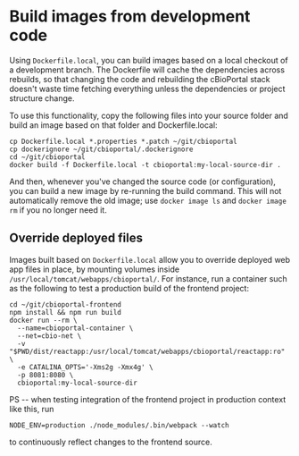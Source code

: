 # Build images from development code #

Using `Dockerfile.local`, you can build images based on a local checkout of a
development branch. The Dockerfile will cache the dependencies across rebuilds,
so that changing the code and rebuilding the cBioPortal stack doesn't waste
time fetching everything unless the dependencies or project structure change.

To use this functionality, copy the following files into your source folder and
build an image based on that folder and Dockerfile.local:

```shell
cp Dockerfile.local *.properties *.patch ~/git/cbioportal
cp dockerignore ~/git/cbioportal/.dockerignore
cd ~/git/cbioportal
docker build -f Dockerfile.local -t cbioportal:my-local-source-dir .
```

And then, whenever you've changed the source code (or configuration), you can
build a new image by re-running the build command. This will not automatically
remove the old image; use `docker image ls` and `docker image rm` if you no
longer need it.

## Override deployed files ##

Images built based on `Dockerfile.local` allow you to override deployed web app
files in place, by mounting volumes inside
`/usr/local/tomcat/webapps/cbioportal/`. For instance, run a container such as
the following to test a production build of the frontend project:

```shell
cd ~/git/cbioportal-frontend
npm install && npm run build
docker run --rm \
  --name=cbioportal-container \
  --net=cbio-net \
  -v "$PWD/dist/reactapp:/usr/local/tomcat/webapps/cbioportal/reactapp:ro" \
  -e CATALINA_OPTS='-Xms2g -Xmx4g' \
  -p 8081:8080 \
  cbioportal:my-local-source-dir
```

PS --
when testing integration of the frontend project in production context like this,
run
```shell
NODE_ENV=production ./node_modules/.bin/webpack --watch
```
to continuously reflect changes to the frontend source.

